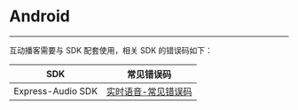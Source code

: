 # Android
---

互动播客需要与 SDK 配套使用，相关 SDK 的错误码如下：
 
|SDK|常见错误码|
|-|-|
|Express-Audio SDK|[实时语音-常见错误码](/real-time-voice-android/client-sdk/error-code)|
